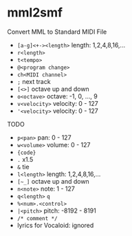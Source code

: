 mml2smf
=======

Convert MML to Standard MIDI File

* `[a-g]<+-><length>` length: 1,2,4,8,16,...
* `r<length>`
* `t<tempo>`
* `@<program change>`
* `ch<MIDI channel>`
* `;` next track
* `[<>]` octave up and down
* `o<octave>` octave: -1, 0, ..., 9
* `v<velocity>` velocity: 0 - 127
* `'<velocity>` velocity: 0 - 127

TODO

* `p<pan>` pan: 0 - 127
* `w<volume>` volume: 0 - 127
* `{code}`
* `.` x1.5
* `&` tie
* `l<length>` length: 1,2,4,8,16,...
* `[~_]` octave up and down
* `n<note>` note: 1 - 127
* `q<length>` `q`
* `%<num>.<control>`
* `|<pitch>` pitch: -8192 - 8191
* `/* comment */`
* lyrics for Vocaloid: ignored
